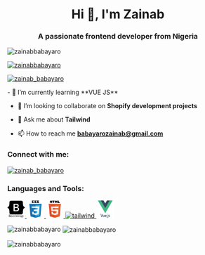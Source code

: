 
<h1 align="center">Hi 👋, I'm Zainab</h1>
<h3 align="center">A passionate frontend developer from Nigeria</h3>


<p align="left"> <img src="https://komarev.com/ghpvc/?username=zainabbabayaro&label=Profile%20views&color=0e75b6&style=flat" alt="zainabbabayaro" /> </p>

<p align="left"> <a href="https://github.com/ryo-ma/github-profile-trophy"><img src="https://github-profile-trophy.vercel.app/?username=zainabbabayaro" alt="zainabbabayaro" /></a> </p>

<p align="left"> <a href="https://twitter.com/zainab_babayaro" target="blank"><img src="https://img.shields.io/twitter/follow/zainab_babayaro?logo=twitter&style=for-the-badge" alt="zainab_babayaro" /></a> </p>
<img src="https://media.tenor.com/S59bPkT0pqcAAAAC/programming.gif" alt="" align="right" alt="Coding" width="400" >
- 🌱 I’m currently learning **VUE JS**

- 👯 I’m looking to collaborate on **Shopify development projects**

- 💬 Ask me about **Tailwind**

- 📫 How to reach me **babayarozainab@gmail.com**

<h3 align="left">Connect with me:</h3>
<p align="left">
<a href="https://twitter.com/zainab_babayaro" target="blank"><img align="center" src="https://raw.githubusercontent.com/rahuldkjain/github-profile-readme-generator/master/src/images/icons/Social/twitter.svg" alt="zainab_babayaro" height="30" width="40" /></a>
</p>

<h3 align="left">Languages and Tools:</h3>
<p align="left"> <a href="https://getbootstrap.com" target="_blank" rel="noreferrer"> <img src="https://raw.githubusercontent.com/devicons/devicon/master/icons/bootstrap/bootstrap-plain-wordmark.svg" alt="bootstrap" width="40" height="40"/> </a> <a href="https://www.w3schools.com/css/" target="_blank" rel="noreferrer"> <img src="https://raw.githubusercontent.com/devicons/devicon/master/icons/css3/css3-original-wordmark.svg" alt="css3" width="40" height="40"/> </a> <a href="https://www.w3.org/html/" target="_blank" rel="noreferrer"> <img src="https://raw.githubusercontent.com/devicons/devicon/master/icons/html5/html5-original-wordmark.svg" alt="html5" width="40" height="40"/> </a> <a href="https://tailwindcss.com/" target="_blank" rel="noreferrer"> <img src="https://www.vectorlogo.zone/logos/tailwindcss/tailwindcss-icon.svg" alt="tailwind" width="40" height="40"/> </a> <a href="https://vuejs.org/" target="_blank" rel="noreferrer"> <img src="https://raw.githubusercontent.com/devicons/devicon/master/icons/vuejs/vuejs-original-wordmark.svg" alt="vuejs" width="40" height="40"/> </a> </p>

<p><img align="left" src="https://github-readme-stats.vercel.app/api/top-langs?username=zainabbabayaro&show_icons=true&locale=en&layout=compact" alt="zainabbabayaro" /></p>

<p>&nbsp;<img align="center" src="https://github-readme-stats.vercel.app/api?username=zainabbabayaro&show_icons=true&locale=en" alt="zainabbabayaro" /></p>

<p><img align="center" src="https://github-readme-streak-stats.herokuapp.com/?user=zainabbabayaro&" alt="zainabbabayaro" /></p>
